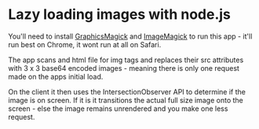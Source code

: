 # Lazy loading images with node.js

You'll need to install [GraphicsMagick](http://www.graphicsmagick.org/) and [ImageMagick](http://www.imagemagick.org) to run this app - it'll run best on Chrome, it wont run at all on Safari.

The app scans and html file for img tags and replaces their src attributes with 3 x 3 base64 encoded images - meaning there is only one request made on the apps initial load.

On the client it then uses the IntersectionObserver API to determine if the image is on screen. If it is it transitions the actual full size image onto the screen - else the image remains unrendered and you make one less request.
